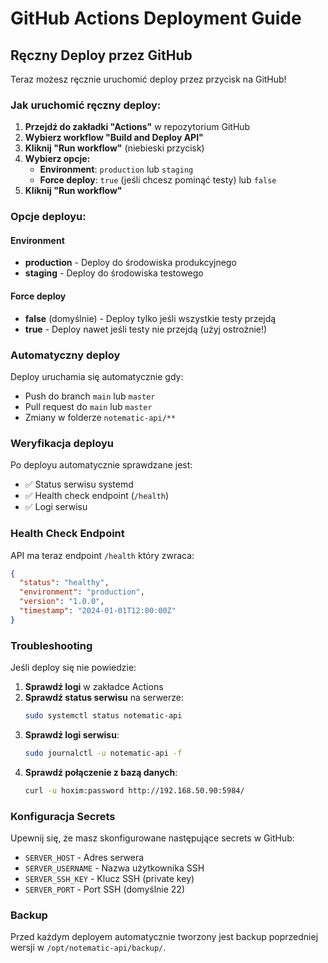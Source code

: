 # GitHub Actions Deployment Guide

## Ręczny Deploy przez GitHub

Teraz możesz ręcznie uruchomić deploy przez przycisk na GitHub!

### Jak uruchomić ręczny deploy:

1. **Przejdź do zakładki "Actions"** w repozytorium GitHub
2. **Wybierz workflow "Build and Deploy API"**
3. **Kliknij "Run workflow"** (niebieski przycisk)
4. **Wybierz opcje:**
   - **Environment**: `production` lub `staging`
   - **Force deploy**: `true` (jeśli chcesz pominąć testy) lub `false`
5. **Kliknij "Run workflow"**

### Opcje deployu:

#### Environment
- **production** - Deploy do środowiska produkcyjnego
- **staging** - Deploy do środowiska testowego

#### Force deploy
- **false** (domyślnie) - Deploy tylko jeśli wszystkie testy przejdą
- **true** - Deploy nawet jeśli testy nie przejdą (użyj ostrożnie!)

### Automatyczny deploy

Deploy uruchamia się automatycznie gdy:
- Push do branch `main` lub `master`
- Pull request do `main` lub `master`
- Zmiany w folderze `notematic-api/**`

### Weryfikacja deployu

Po deployu automatycznie sprawdzane jest:
- ✅ Status serwisu systemd
- ✅ Health check endpoint (`/health`)
- ✅ Logi serwisu

### Health Check Endpoint

API ma teraz endpoint `/health` który zwraca:
```json
{
  "status": "healthy",
  "environment": "production",
  "version": "1.0.0",
  "timestamp": "2024-01-01T12:00:00Z"
}
```

### Troubleshooting

Jeśli deploy się nie powiedzie:

1. **Sprawdź logi** w zakładce Actions
2. **Sprawdź status serwisu** na serwerze:
   ```bash
   sudo systemctl status notematic-api
   ```
3. **Sprawdź logi serwisu**:
   ```bash
   sudo journalctl -u notematic-api -f
   ```
4. **Sprawdź połączenie z bazą danych**:
   ```bash
   curl -u hoxim:password http://192.168.50.90:5984/
   ```

### Konfiguracja Secrets

Upewnij się, że masz skonfigurowane następujące secrets w GitHub:
- `SERVER_HOST` - Adres serwera
- `SERVER_USERNAME` - Nazwa użytkownika SSH
- `SERVER_SSH_KEY` - Klucz SSH (private key)
- `SERVER_PORT` - Port SSH (domyślnie 22)

### Backup

Przed każdym deployem automatycznie tworzony jest backup poprzedniej wersji w `/opt/notematic-api/backup/`. 